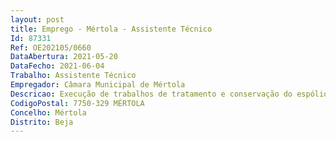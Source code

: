 ```yaml
--- 
layout: post
title: Emprego - Mértola - Assistente Técnico
Id: 87331
Ref: OE202105/0660
DataAbertura: 2021-05-20
DataFecho: 2021-06-04
Trabalho: Assistente Técnico
Empregador: Câmara Municipal de Mértola
Descricao: Execução de trabalhos de tratamento e conservação do espólio museográfico e de conservação e recuperação em elementos do património artístico ou cultural, móvel ou imóvel, nomeadamente elementos construídos e peças e obras de arte danificadas, sujas ou deterioradas, tais como pinturas, esculturas, cerâmicas, mobiliário e documentos, utilizando técnicas adequadas, de forma a respeitar todas as suas caraterísticas, estilo e época  colaboração na montagem de exposições  colaboração com os serviços educativos  colaboração nos trabalhos de arqueologia.
CodigoPostal: 7750-329 MÉRTOLA
Concelho: Mértola
Distrito: Beja
--- 
```

